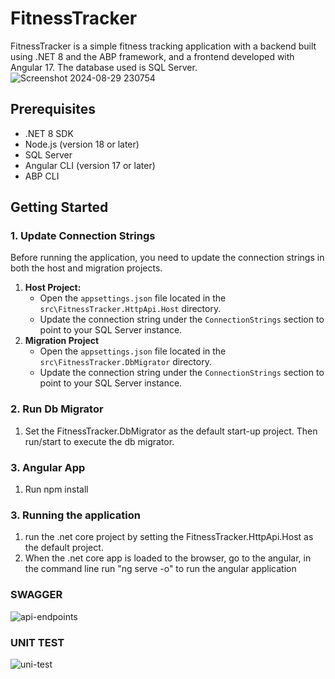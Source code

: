 # FitnessTracker

FitnessTracker is a simple fitness tracking application with a backend built using .NET 8 and the ABP framework, and a frontend developed with Angular 17. The database used is SQL Server.
![Screenshot 2024-08-29 230754](https://github.com/user-attachments/assets/177da0f1-2a8c-41c0-bd4b-9f72ed30584e)

## Prerequisites

- .NET 8 SDK
- Node.js (version 18 or later)
- SQL Server
- Angular CLI (version 17 or later)
- ABP CLI

## Getting Started

### 1. Update Connection Strings

Before running the application, you need to update the connection strings in both the host and migration projects.

1. **Host Project:**
   - Open the `appsettings.json` file located in the `src\FitnessTracker.HttpApi.Host` directory.
   - Update the connection string under the `ConnectionStrings` section to point to your SQL Server instance.
2. **Migration Project**
    - Open the `appsettings.json` file located in the `src\FitnessTracker.DbMigrator` directory.
   - Update the connection string under the `ConnectionStrings` section to point to your SQL Server instance.

### 2. Run Db Migrator
1. Set the FitnessTracker.DbMigrator as the default start-up project. Then run/start to execute the db migrator.

### 3. Angular App
1. Run npm install

### 3. Running the application
1. run the .net core project by setting the FitnessTracker.HttpApi.Host as the default project.
2. When the .net core app is loaded to the browser, go to the angular, in the command line run "ng serve -o" to run the angular application

### SWAGGER
![api-endpoints](https://github.com/user-attachments/assets/eea74fe2-4da0-4229-8a25-a4e16e27ede5)

### UNIT TEST
![uni-test](https://github.com/user-attachments/assets/0c9f30de-1218-411d-9e55-7cb9c20d103d)


